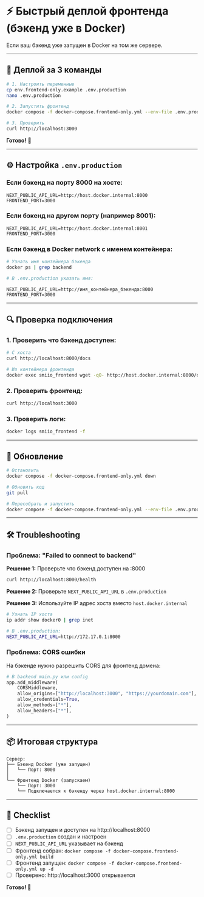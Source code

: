 # ⚡ Быстрый деплой фронтенда (бэкенд уже в Docker)

Если ваш бэкенд уже запущен в Docker на том же сервере.

---

## 🚀 Деплой за 3 команды

```bash
# 1. Настроить переменные
cp env.frontend-only.example .env.production
nano .env.production

# 2. Запустить фронтенд
docker compose -f docker-compose.frontend-only.yml --env-file .env.production up -d --build

# 3. Проверить
curl http://localhost:3000
```

**Готово!** 🎉

---

## ⚙️ Настройка `.env.production`

### Если бэкенд на порту 8000 на хосте:

```env
NEXT_PUBLIC_API_URL=http://host.docker.internal:8000
FRONTEND_PORT=3000
```

### Если бэкенд на другом порту (например 8001):

```env
NEXT_PUBLIC_API_URL=http://host.docker.internal:8001
FRONTEND_PORT=3000
```

### Если бэкенд в Docker network с именем контейнера:

```bash
# Узнать имя контейнера бэкенда
docker ps | grep backend

# В .env.production указать имя:
```

```env
NEXT_PUBLIC_API_URL=http://имя_контейнера_бэкенда:8000
FRONTEND_PORT=3000
```

---

## 🔍 Проверка подключения

### 1. Проверить что бэкенд доступен:

```bash
# С хоста
curl http://localhost:8000/docs

# Из контейнера фронтенда
docker exec smiio_frontend wget -qO- http://host.docker.internal:8000/docs
```

### 2. Проверить фронтенд:

```bash
curl http://localhost:3000
```

### 3. Проверить логи:

```bash
docker logs smiio_frontend -f
```

---

## 🔄 Обновление

```bash
# Остановить
docker compose -f docker-compose.frontend-only.yml down

# Обновить код
git pull

# Пересобрать и запустить
docker compose -f docker-compose.frontend-only.yml --env-file .env.production up -d --build
```

---

## 🛠️ Troubleshooting

### Проблема: "Failed to connect to backend"

**Решение 1:** Проверьте что бэкенд доступен на :8000
```bash
curl http://localhost:8000/health
```

**Решение 2:** Проверьте `NEXT_PUBLIC_API_URL` в `.env.production`

**Решение 3:** Используйте IP адрес хоста вместо `host.docker.internal`
```bash
# Узнать IP хоста
ip addr show docker0 | grep inet

# В .env.production:
NEXT_PUBLIC_API_URL=http://172.17.0.1:8000
```

### Проблема: CORS ошибки

На бэкенде нужно разрешить CORS для фронтенд домена:

```python
# В backend main.py или config
app.add_middleware(
    CORSMiddleware,
    allow_origins=["http://localhost:3000", "https://yourdomain.com"],
    allow_credentials=True,
    allow_methods=["*"],
    allow_headers=["*"],
)
```

---

## 📦 Итоговая структура

```
Сервер:
├── Бэкенд Docker (уже запущен)
│   └── Порт: 8000
│
└── Фронтенд Docker (запускаем)
    └── Порт: 3000
    └── Подключается к бэкенду через host.docker.internal:8000
```

---

## 🎯 Checklist

- [ ] Бэкенд запущен и доступен на http://localhost:8000
- [ ] `.env.production` создан и настроен
- [ ] `NEXT_PUBLIC_API_URL` указывает на бэкенд
- [ ] Фронтенд собран: `docker compose -f docker-compose.frontend-only.yml build`
- [ ] Фронтенд запущен: `docker compose -f docker-compose.frontend-only.yml up -d`
- [ ] Проверено: http://localhost:3000 открывается

**Готово! 🚀**

